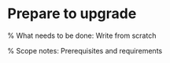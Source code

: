 # Prepare to upgrade

% What needs to be done: Write from scratch

% Scope notes: Prerequisites and requirements